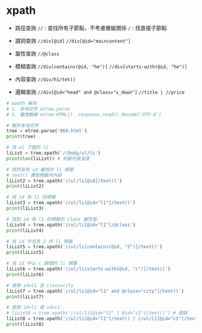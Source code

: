 # xpath


- 路徑查詢
`//` : 查找所有子節點，不考慮層級關係
`/` : 找直接子節點

- 謂詞查詢
`//div[@id]`
`//div[@id="maincontent"]`

- 屬性查詢
`//@class`

- 模糊查詢
`//div[contains(@id, "he")]`
`//div[starts-with(@id, "he")]`

- 內容查詢
`//div/h1/tet()`

- 邏輯查詢
`//div[@id="head" and @class="s_down"]`
`//title | //price`


```python
# xpath 解析
# 1. 本地文件 etree.parse
# 2. 響應數據 etree.HTML()  response.read().decode('UTF-8')

# 解析本地文件
tree = etree.parse('069.html')
print(tree)

# 找 ul 下面的 li
liList = tree.xpath('//body/ul/li')
print(len(liList)) # 判斷列表長度

# 找所有有 id 屬性的 li 標籤
# text() 獲取標籤內內容
liList2 = tree.xpath('//ul/li[@id]/text()')
print(liList2)

# 找 id 為 l1 的標籤
liList3 = tree.xpath('//ul/li[@id="l1"]/text()')
print(liList3)

# 找到 id 為 l1 的標籤的 class 屬性值
liList4 = tree.xpath('//ul/li[@id="l1"]/@class')
print(liList4)

# 找 id 中包含 2 的 li 標籤
liList5 = tree.xpath('//ul/li[contains(@id, "2")]/text()')
print(liList5)

# 找 id 中以 c 開頭的 li 標籤
liList6 = tree.xpath('//ul/li[starts-with(@id, "c")]/text()')
print(liList6)

# 查詢 id=l1 且 class=city
liList7 = tree.xpath('//ul/li[@id="l1" and @class="city"]/text()')
print(liList7)

# 查詢 id=l1 或 id=c1
# liList8 = tree.xpath('//ul/li[@id="l1" | @id="c1"]/text()') # 錯誤
liList8 = tree.xpath('//ul/li[@id="l1"]/text() | //ul/li[@id="c1"]/text()')
print(liList8)
```
